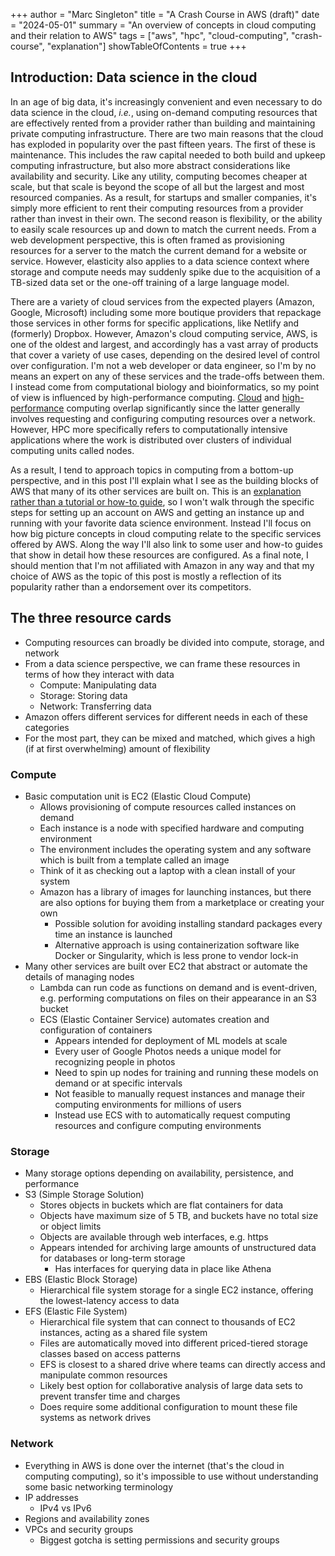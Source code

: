 +++
author = "Marc Singleton"
title = "A Crash Course in AWS (draft)"
date = "2024-05-01"
summary = "An overview of concepts in cloud computing and their relation to AWS"
tags = ["aws", "hpc", "cloud-computing", "crash-course", "explanation"]
showTableOfContents = true
+++

## Introduction: Data science in the cloud
In an age of big data, it's increasingly convenient and even necessary to do data science in the cloud, *i.e.*, using on-demand computing resources that are effectively rented from a provider rather than building and maintaining private computing infrastructure. There are two main reasons that the cloud has exploded in popularity over the past fifteen years. The first of these is maintenance. This includes the raw capital needed to both build and upkeep computing infrastructure, but also more abstract considerations like availability and security. Like any utility, computing becomes cheaper at scale, but that scale is beyond the scope of all but the largest and most resourced companies. As a result, for startups and smaller companies, it's simply more efficient to rent their computing resources from a provider rather than invest in their own. The second reason is flexibility, or the ability to easily scale resources up and down to match the current needs. From a web development perspective, this is often framed as provisioning resources for a server to the match the current demand for a website or service. However, elasticity also applies to a data science context where storage and compute needs may suddenly spike due to the acquisition of a TB-sized data set or the one-off training of a large language model.

There are a variety of cloud services from the expected players (Amazon, Google, Microsoft) including some more boutique providers that repackage those services in other forms for specific applications, like Netlify and (formerly) Dropbox. However, Amazon's cloud computing service, AWS, is one of the oldest and largest, and accordingly has a vast array of products that cover a variety of use cases, depending on the desired level of control over configuration. I'm not a web developer or data engineer, so I'm by no means an expert on any of these services and the trade-offs between them. I instead come from computational biology and bioinformatics, so my point of view is influenced by high-performance computing. [Cloud](https://cloud.google.com/learn/what-is-cloud-computing) and [high-performance](https://cloud.google.com/discover/what-is-high-performance-computing) computing overlap significantly since the latter generally involves requesting and configuring computing resources over a network. However, HPC more specifically refers to computationally intensive applications where the work is distributed over clusters of individual computing units called nodes.

As a result, I tend to approach topics in computing from a bottom-up perspective, and in this post I'll explain what I see as the building blocks of AWS that many of its other services are built on. This is an [explanation rather than a tutorial or how-to guide](https://docs.divio.com/documentation-system/), so I won't walk through the specific steps for setting up an account on AWS and getting an instance up and running with your favorite data science environment. Instead I'll focus on how big picture concepts in cloud computing relate to the specific services offered by AWS. Along the way I'll also link to some user and how-to guides that show in detail how these resources are configured. As a final note, I should mention that I'm not affiliated with Amazon in any way and that my choice of AWS as the topic of this post is mostly a reflection of its popularity rather than a endorsement over its competitors.

## The three resource cards
- Computing resources can broadly be divided into compute, storage, and network
- From a data science perspective, we can frame these resources in terms of how they interact with data
  - Compute: Manipulating data
  - Storage: Storing data
  - Network: Transferring data
- Amazon offers different services for different needs in each of these categories
- For the most part, they can be mixed and matched, which gives a high (if at first overwhelming) amount of flexibility

### Compute
- Basic computation unit is EC2 (Elastic Cloud Compute)
	- Allows provisioning of compute resources called instances on demand
	- Each instance is a node with specified hardware and computing environment
  	- The environment includes the operating system and any software which is built from a template called an image
  	- Think of it as checking out a laptop with a clean install of your system
  	- Amazon has a library of images for launching instances, but there are also options for buying them from a marketplace or creating your own
    	- Possible solution for avoiding installing standard packages every time an instance is launched
    	- Alternative approach is using containerization software like Docker or Singularity, which is less prone to vendor lock-in
- Many other services are built over EC2 that abstract or automate the details of managing nodes
	- Lambda can run code as functions on demand and is event-driven, e.g. performing computations on files on their appearance in an S3 bucket
	- ECS (Elastic Container Service) automates creation and configuration of containers
		- Appears intended for deployment of ML models at scale
		- Every user of Google Photos needs a unique model for recognizing people in photos
		- Need to spin up nodes for training and running these models on demand or at specific intervals
		- Not feasible to manually request instances and manage their computing environments for millions of users
		- Instead use ECS with to automatically request computing resources and configure computing environments

### Storage
- Many storage options depending on availability, persistence, and performance
- S3 (Simple Storage Solution)
	- Stores objects in buckets which are flat containers for data
	- Objects have maximum size of 5 TB, and buckets have no total size or object limits
	- Objects are available through web interfaces, e.g. https
	- Appears intended for archiving large amounts of unstructured data for databases or long-term storage
		- Has interfaces for querying data in place like Athena
- EBS (Elastic Block Storage)
	- Hierarchical file system storage for a single EC2 instance, offering the lowest-latency access to data
- EFS (Elastic File System)
 	- Hierarchical file system that can connect to thousands of EC2 instances, acting as a shared file system
	- Files are automatically moved into different priced-tiered storage classes based on access patterns
	- EFS is closest to a shared drive where teams can directly access and manipulate common resources
  	- Likely best option for collaborative analysis of large data sets to prevent transfer time and charges
  	- Does require some additional configuration to mount these file systems as network drives

### Network
 - Everything in AWS is done over the internet (that's the cloud in computing computing), so it's impossible to use without understanding some basic networking terminology
- IP addresses
  - IPv4 vs IPv6
- Regions and availability zones
- VPCs and security groups
  - Biggest gotcha is setting permissions and security groups
